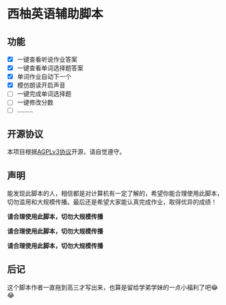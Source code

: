 # 西柚英语辅助脚本
## 功能
- [x] 一键查看听说作业答案
- [x] 一键查看单词选择题答案
- [x] 单词作业自动下一个
- [x] 模仿朗读开启声音
- [ ] 一键完成单词选择题
- [ ] 一键修改分数
- [ ] ………

## 开源协议
本项目根据[AGPLv3协议](https://www.gnu.org/licenses/agpl-3.0.zh-cn.html)开源，请自觉遵守。

## 声明
能发现此脚本的人，相信都是对计算机有一定了解的，希望你能合理使用此脚本，切勿滥用和大规模传播。最后还是希望大家能认真完成作业，取得优异的成绩！

**请合理使用此脚本，切勿大规模传播**

**请合理使用此脚本，切勿大规模传播**

**请合理使用此脚本，切勿大规模传播**

## 后记
这个脚本作者一直拖到高三才写出来，也算是留给学弟学妹的一点小福利了吧😂😂